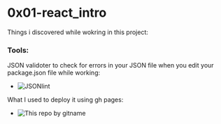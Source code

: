 # 0x01-react_intro
Things i discovered while wokring in this project:



### Tools:
JSON validoter to check for errors in your JSON file when you edit your package.json file while working:
- ![JSONlint](https://jsonlint.com/)

What I used to deploy it using gh pages:
- ![This repo by gitname](https://github.com/gitname/react-gh-pages)
